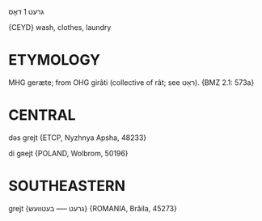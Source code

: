 גרעט 1
דאָס

{CEYD}
wash, clothes, laundry

ETYMOLOGY
===========
MHG geræte; from OHG girâti (collective of rât; see ראָט).
{BMZ 2.1: 573a}

CENTRAL
========

dəs grejt {ETCP, Nyzhnya Apsha, 48233}

di gʀejt {POLAND, Wolbrom, 50196}

SOUTHEASTERN
==============

grejt {גרעט –— בעטוועש} {ROMANIA, Brăila, 45273}
